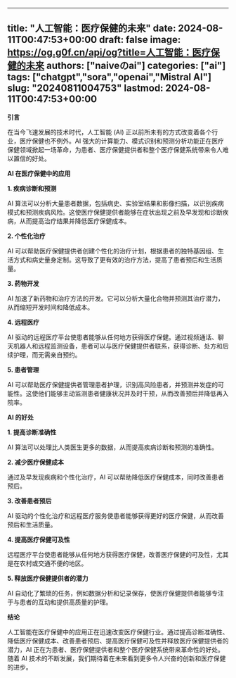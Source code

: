 
---
title: "人工智能：医疗保健的未来"
date: 2024-08-11T00:47:53+00:00
draft: false
image: https://og.g0f.cn/api/og?title=人工智能：医疗保健的未来
authors: ["naiveのai"]
categories: ["ai"]
tags: ["chatgpt","sora","openai","Mistral AI"]
slug: "20240811004753"
lastmod: 2024-08-11T00:47:53+00:00
---
**引言**

在当今飞速发展的技术时代，人工智能 (AI) 正以前所未有的方式改变着各个行业，医疗保健也不例外。AI 强大的计算能力、模式识别和预测分析功能正在医疗保健领域掀起一场革命，为患者、医疗保健提供者和整个医疗保健系统带来令人难以置信的好处。

**AI 在医疗保健中的应用**

**1. 疾病诊断和预测**

AI 算法可以分析大量患者数据，包括病史、实验室结果和影像扫描，以识别疾病模式和预测疾病风险。这使医疗保健提供者能够在症状出现之前及早发现和诊断疾病，从而提高治疗结果并降低医疗保健成本。

**2. 个性化治疗**

AI 可以帮助医疗保健提供者创建个性化的治疗计划，根据患者的独特基因组、生活方式和病史量身定制。这导致了更有效的治疗方法，提高了患者预后和生活质量。

**3. 药物开发**

AI 加速了新药物和治疗方法的开发。它可以分析大量化合物并预测其治疗潜力，从而缩短开发时间和降低成本。

**4. 远程医疗**

AI 驱动的远程医疗平台使患者能够从任何地方获得医疗保健。通过视频通话、聊天机器人和远程监测设备，患者可以与医疗保健提供者联系，获得诊断、处方和后续护理，而无需亲自预约。

**5. 患者管理**

AI 可以帮助医疗保健提供者管理患者护理，识别高风险患者，并预测并发症的可能性。这使他们能够主动监测患者健康状况并及时干预，从而改善预后并降低再入院率。

**AI 的好处**

**1. 提高诊断准确性**

AI 算法可以处理比人类医生更多的数据，从而提高疾病诊断和预测的准确性。

**2. 减少医疗保健成本**

通过及早发现疾病和个性化治疗，AI 可以帮助降低医疗保健成本，同时改善患者预后。

**3. 改善患者预后**

AI 驱动的个性化治疗和远程医疗服务使患者能够获得更好的医疗保健，从而改善预后和生活质量。

**4. 提高医疗保健可及性**

远程医疗平台使患者能够从任何地方获得医疗保健，改善医疗保健的可及性，尤其是在农村或交通不便的地区。

**5. 释放医疗保健提供者的潜力**

AI 自动化了繁琐的任务，例如数据分析和记录保存，使医疗保健提供者能够专注于与患者的互动和提供高质量的护理。

**结论**

人工智能在医疗保健中的应用正在迅速改变医疗保健行业。通过提高诊断准确性、降低医疗保健成本、改善患者预后、提高医疗保健可及性并释放医疗保健提供者的潜力，AI 正在为患者、医疗保健提供者和整个医疗保健系统带来革命性的好处。随着 AI 技术的不断发展，我们期待着在未来看到更多令人兴奋的创新和医疗保健的进步。
